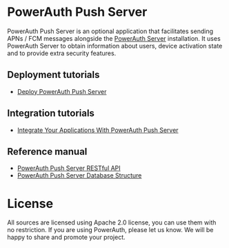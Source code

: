 # PowerAuth Push Server

PowerAuth Push Server is an optional application that facilitates sending APNs / FCM messages alongside the [PowerAuth Server](https://github.com/lime-company/lime-security-powerauth) installation. It uses PowerAuth Server to obtain information about users, device activation state and to provide extra security features.

## Deployment tutorials

- [Deploy PowerAuth Push Server](https://github.com/lime-company/lime-security-powerauth-push/wiki/Deploying-Push-Server)

## Integration tutorials

- [Integrate Your Applications With PowerAuth Push Server](https://github.com/lime-company/lime-security-powerauth-push/wiki/Push-Server-Integration)

## Reference manual

- [PowerAuth Push Server RESTful API](https://github.com/lime-company/lime-security-powerauth-push/wiki/Push-Server-API)
- [PowerAuth Push Server Database Structure](https://github.com/lime-company/lime-security-powerauth-push/wiki/Push-Server-Database)

# License

All sources are licensed using Apache 2.0 license, you can use them with no restriction. If you are using PowerAuth, please let us know. We will be happy to share and promote your project.
